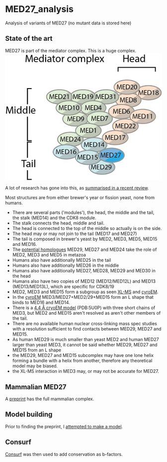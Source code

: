 # MED27_analysis
Analysis of variants of MED27 (no mutant data is stored here)

## State of the art

MED27 is part of the mediator complex. This is a huge complex.
![complex](complex.png)

A lot of research has gone into this, as [summarised in a recent review](https://www.ncbi.nlm.nih.gov/pmc/articles/PMC6393861/).

Most structures are from either brewer's year or fission yeast, none from humans.

* There are several parts ('modules'), the head, the middle and the tail, the stalk (MED14) and the CDK8 module.
* The stalk connects the head, middle and tail.
* The head is connected to the top of the middle so actually is on the side.
* The head may or may not join to the tail (MED17 and MED27)
* The tail is composed in brewer's yeast by MED2, MED3, MED5, MED15 and MED16.
* The [potential homologues](https://academic.oup.com/nar/article/36/12/3993/1135622) MED29, MED27 and MED24 take the role of MED2, MED3 and MED5 in metazoa
* Humans also have additionally MED25 in the tail
* Humans also have additionally MED26 in the middle
* Humans also have additionally MED27, MED28, MED29 and MED30 in the head
* Humans also have two copies of MED12 (MED12/MED12L) and MED13 (MED13/MED13L), which are specific for CDK8/19
* MED2, MED3 and MED15 form a subgroup as seen [XL-MS](https://www.cell.com/cell/fulltext/S0092-8674(16)31147-3) and [cyroEM](https://www.cell.com/cell/fulltext/S0092-8674(14)00609-6).
* In the [cyroEM](https://www.cell.com/cell/fulltext/S0092-8674(14)00609-6) MED3/MED27+MED2/29+MED15 form an L shape that binds to MED16 and MED14.
* There is a [4.4 Å cryoEM model](https://www.nature.com/articles/nature21393) (PDB:5U0P) with three short chains of MED3, but MED2 and MED15 aren't resolved as aren't other members of the tail.
* There are no available human nuclear cross-linking mass spec studies with a resolution sufficient to find contacts between MED29, MED27 and MED15.
* As human MED29 is much smaller than yeast MED2 and human MED27 larger than yeast MED3, it cannot be said whether MED29, MED27 and MED15 from an L shape
* the MED29, MED27 and MED15 subcomplex may have one lone helix forming a bundle with a helix from another, therefore any theoretical model may be biased.
* the XL-MS interaction in MED3 may, or may not be accurate for MED27.

## Mammalian MED27

A [preprint](https://www.biorxiv.org/content/10.1101/2020.10.05.326918v1.full) has the full mammalian complex.

## Model building

Prior to finding the preprint, I [attempted to make a model](model_attempts.md).

## Consurf

[Consurf](https://consurf.tau.ac.il/) was then used to add conservation as b-factors.
